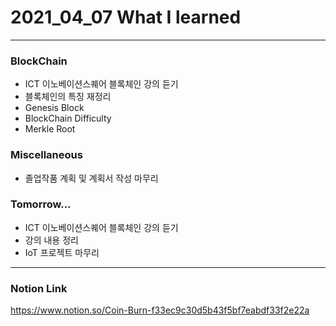 # 2021_04_07 What I learned

-----

### BlockChain

* ICT 이노베이션스퀘어 블록체인 강의 듣기
* 블록체인의 특징 재정리
* Genesis Block
* BlockChain Difficulty 
* Merkle Root

### Miscellaneous

* 졸업작품 계획 및 계획서 작성 마무리

### Tomorrow...

* ICT 이노베이션스퀘어 블록체인 강의 듣기
* 강의 내용 정리
* IoT 프로젝트 마무리

-----


    
### Notion Link

<https://www.notion.so/Coin-Burn-f33ec9c30d5b43f5bf7eabdf33f2e22a>


